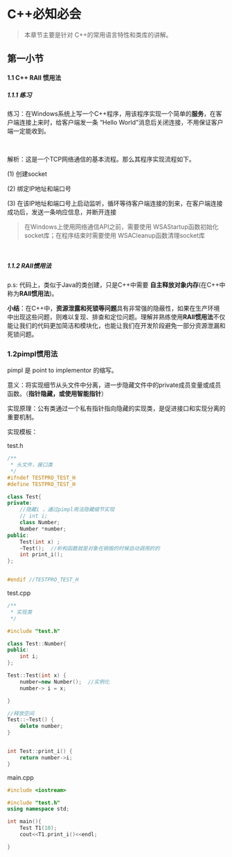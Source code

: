 # C++必知必会

> 本章节主要是针对 C++的常用语言特性和类库的讲解。

## 第一小节

#### 1.1  C++ RAII 惯用法

##### 1.1.1 练习

​        练习：在Windows系统上写一个C++程序，用该程序实现一个简单的**服务**，在客户端连接上来时，给客户端发一条 “Hello World”消息后关闭连接，不用保证客户端一定能收到。

​        

解析：这是一个TCP网络通信的基本流程。那么其程序实现流程如下。

(1) 创建socket

(2) 绑定IP地址和端口号

(3) 在该IP地址和端口号上启动监听，循环等待客户端连接的到来，在客户端连接成功后，发送一条响应信息，并断开连接

> 在Windows上使用网络通信API之前，需要使用 WSAStartup函数初始化socket库；在程序结束时需要使用 WSACleanup函数清理socket库

​    

##### 1.1.2 RAII惯用法

p.s: 代码上，类似于Java的类创建，只是C++中需要 **自主释放对象内存**(在C++中称为**RAII惯用法**)。

**小结**：在C++中，**资源泄露和死锁等问题**具有非常强的隐蔽性，如果在生产环境中出现这些问题，则难以复现、排查和定位问题。理解并熟练使用**RAII惯用法**不仅能让我们的代码更加简洁和模块化，也能让我们在开发阶段避免一部分资源泄漏和死锁问题。

### 1.2pimpl惯用法

pimpl 是 point to implementor 的缩写。

意义：将实现细节从头文件中分离，进一步隐藏文件中的private成员变量或成员函数。（**指针隐藏，或使用智能指针**）

实现原理：公有类通过一个私有指针指向隐藏的实现类，是促进接口和实现分离的重要机制。

实现模板：

test.h

```c++
/**
 * 头文件，接口类
 */
#ifndef TESTPRO_TEST_H
#define TESTPRO_TEST_H

class Test{
private:
    //隐藏i ，通过pimpl用法隐藏细节实现
    // int i;
    class Number;
    Number *number;
public:
    Test(int x) ;
    ~Test();  //析构函数就是对象在销毁的时候自动调用的的
    int print_i();
};


#endif //TESTPRO_TEST_H
```

test.cpp

```c++
/**
 * 实现类
 */

#include "test.h"

class Test::Number{
public:
    int i;
};

Test::Test(int x) {
    number=new Number();  //实例化
    number-> i = x;

}

//释放空间
Test::~Test() {
    delete number;
}


int Test::print_i() {
    return number->i;
}
```

main.cpp

```c++
#include <iostream>

#include "test.h"
using namespace std;

int main(){
    Test T1(10);
    cout<<T1.print_i()<<endl;

}
```
